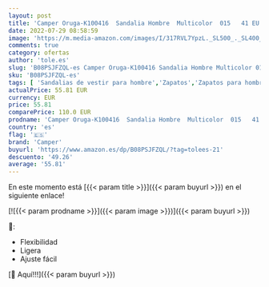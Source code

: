 ```yaml
---
layout: post
title: 'Camper Oruga-K100416  Sandalia Hombre  Multicolor  015   41 EU'
date: 2022-07-29 08:58:59
image: 'https://m.media-amazon.com/images/I/317RVL7YpzL._SL500_._SL400_.jpg'
comments: true
category: ofertas
author: 'tole.es'
slug: 'B08PSJFZQL-es Camper Oruga-K100416 Sandalia Hombre Multicolor 015 41 EU'
sku: 'B08PSJFZQL-es'
tags: [ 'Sandalias de vestir para hombre','Zapatos','Zapatos para hombre','Zapatos y complementos','camper','sandalia','🇪🇸', ]
actualPrice: 55.81 EUR
currency: EUR
price: 55.81
comparePrice: 110.0 EUR
prodname: 'Camper Oruga-K100416  Sandalia Hombre  Multicolor  015   41 EU'
country: 'es'
flag: '🇪🇸'
brand: 'Camper'
buyurl: 'https://www.amazon.es/dp/B08PSJFZQL/?tag=tolees-21'
descuento: '49.26'
average: '55.81'
---
```


En este momento está [{{< param title >}}]({{< param buyurl >}}) en el siguiente enlace!

[![{{< param prodname >}}]({{< param image >}})]({{< param buyurl >}})

🔎:

- Flexibilidad
- Ligera
- Ajuste fácil

[🛒 Aquí!!!]({{< param buyurl >}})
